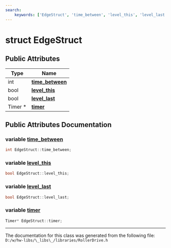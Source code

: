 ```yaml
---
search:
    keywords: ['EdgeStruct', 'time_between', 'level_this', 'level_last', 'timer']
---
```


# struct EdgeStruct

## Public Attributes

|Type|Name|
|-----|-----|
|int|[**time\_between**](struct_edge_struct.md#1abdeaa2941c625c0815a14a8b0edcc7be)|
|bool|[**level\_this**](struct_edge_struct.md#1aca01d7dc08befe9910b7dc57024ca631)|
|bool|[**level\_last**](struct_edge_struct.md#1aef470e8a6d60749be0efd69d70c2c401)|
|Timer \*|[**timer**](struct_edge_struct.md#1a67acc68876ba238a11fd0757c65b0c6e)|


## Public Attributes Documentation

### variable <a id="1abdeaa2941c625c0815a14a8b0edcc7be" href="#1abdeaa2941c625c0815a14a8b0edcc7be">time\_between</a>

```cpp
int EdgeStruct::time_between;
```



### variable <a id="1aca01d7dc08befe9910b7dc57024ca631" href="#1aca01d7dc08befe9910b7dc57024ca631">level\_this</a>

```cpp
bool EdgeStruct::level_this;
```



### variable <a id="1aef470e8a6d60749be0efd69d70c2c401" href="#1aef470e8a6d60749be0efd69d70c2c401">level\_last</a>

```cpp
bool EdgeStruct::level_last;
```



### variable <a id="1a67acc68876ba238a11fd0757c65b0c6e" href="#1a67acc68876ba238a11fd0757c65b0c6e">timer</a>

```cpp
Timer* EdgeStruct::timer;
```





----------------------------------------
The documentation for this class was generated from the following file: `D:/w/hw-libs/\_libs\_/libraries/RollerDrive.h`
